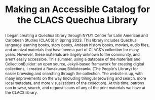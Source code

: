 ---
pid: g2023warsco
done: true
title: Making an Accessible Catalog for the CLACS Quechua Library
category: Grad Fellowship Project
tags:
- public-humanities
cohort_year: '2023'
abstract: 'I began creating a Quechua library through NYU’s Center for Latin American
  and Caribbean Studies (CLACS) in Spring 2023. This library includes Quechua language
  learning books, story books, Andean history books, movies, audio files, and archival
  materials that have been a part of CLACS’s collection for many years. However, these
  materials are largely unknown to the community, and aren’t easily accessible. This
  summer, using a database of the materials and CollectionBuilder: an open source,
  Jekyll-based framework for creating digital collections, I created a Runakunaq Bibliotecanku
  (The People''s Library) for easier browsing and searching through the collection.
  The website is up, with many improvements on the way (including trilingual browsing
  and search, more local metadata, and more visualizations of the collection). At
  this time, patrons can browse, search, and request scans of any of the print materials
  we have at the CLACS library.'
pis:
- warsco
order: '057'
layout: project
---
